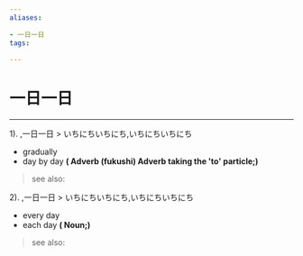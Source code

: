 ```yaml
---
aliases:
    
- 一日一日
tags:
    
---
```


# 一日一日
---
1).
,一日一日 > いちにちいちにち,いちにちいちにち

- gradually
- day by day
**( Adverb (fukushi) Adverb taking the 'to' particle;)**
> see also: 
            
2).
,一日一日 > いちにちいちにち,いちにちいちにち

- every day
- each day
**( Noun;)**
> see also: 
            